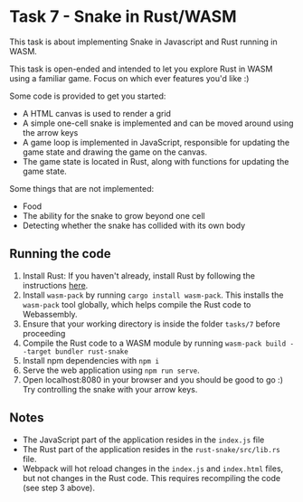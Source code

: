 # Task 7 - Snake in Rust/WASM

This task is about implementing Snake in Javascript and Rust running in WASM. 

This task is open-ended and intended to let you explore Rust in WASM using a familiar game. Focus on which ever features you'd like :)

Some code is provided to get you started: 
- A HTML canvas is used to render a grid
- A simple one-cell snake is implemented and can be moved around using the arrow keys
- A game loop is implemented in JavaScript, responsible for updating the game state and drawing the game on the canvas.
- The game state is located in Rust, along with functions for updating the game state. 

Some things that are not implemented:
- Food
- The ability for the snake to grow beyond one cell
- Detecting whether the snake has collided with its own body

## Running the code

1. Install Rust: If you haven't already, install Rust by following the instructions [here](https://www.rust-lang.org/tools/install).
2. Install `wasm-pack` by running `cargo install wasm-pack`. This installs the `wasm-pack` tool globally, which helps compile the Rust code to Webassembly.
4. Ensure that your working directory is inside the folder `tasks/7` before proceeding
3. Compile the Rust code to a WASM module by running `wasm-pack build --target bundler rust-snake`
4. Install npm dependencies with `npm i`
5. Serve the web application using `npm run serve`. 
6. Open localhost:8080 in your browser and you should be good to go :) Try controlling the snake with your arrow keys.

## Notes

- The JavaScript part of the application resides in the `index.js` file
- The Rust part of the application resides in the `rust-snake/src/lib.rs` file.
- Webpack will hot reload changes in the `index.js` and `index.html` files, but not changes in the Rust code. This requires recompiling the code (see step 3 above).